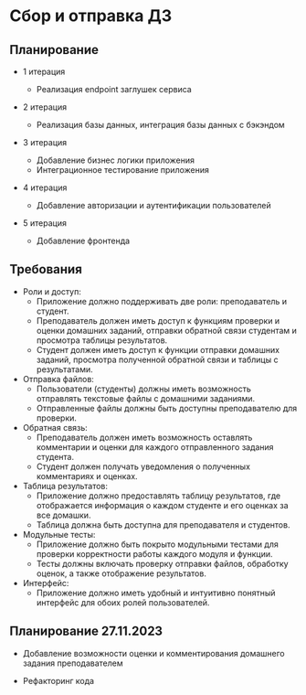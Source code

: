 # Сбор  и отправка ДЗ

## Планирование

- 1 итерация
    - Реализация endpoint заглушек сервиса

- 2 итерация
    - Реализация базы данных, интеграция базы данных с бэкэндом

- 3 итерация
    - Добавление бизнес логики приложения
    - Интеграционное тестирование приложения

- 4 итерация
    - Добавление авторизации и аутентификации пользователей

- 5 итерация
    - Добавление фронтенда

## Требования
- Роли и доступ:
    - Приложение должно поддерживать две роли: преподаватель и студент.
    - Преподаватель должен иметь доступ к функциям проверки и оценки домашних заданий, отправки обратной связи студентам и просмотра таблицы результатов.
    - Студент должен иметь доступ к функции отправки домашних заданий, просмотра полученной обратной связи и таблицы с результатами.
- Отправка файлов:
   - Пользователи (студенты) должны иметь возможность отправлять текстовые файлы с домашними заданиями.
   - Отправленные файлы должны быть доступны преподавателю для проверки.
- Обратная связь:
   - Преподаватель должен иметь возможность оставлять комментарии и оценки для каждого отправленного задания студента.
   - Студент должен получать уведомления о полученных комментариях и оценках.
- Таблица результатов:
   - Приложение должно предоставлять таблицу результатов, где отображается информация о каждом студенте и его оценках за все домашки.
   - Таблица должна быть доступна для преподавателя и студентов.
- Модульные тесты:
   - Приложение должно быть покрыто модульными тестами для проверки корректности работы каждого модуля и функции.
   - Тесты должны включать проверку отправки файлов, обработку оценок, а также отображение результатов.
- Интерфейс:
   - Приложение должно иметь удобный и интуитивно понятный интерфейс для обоих ролей пользователей.

## Планирование 27.11.2023

- Добавление возможности оценки и комментирования домашнего задания преподавателем

- Рефакторинг кода